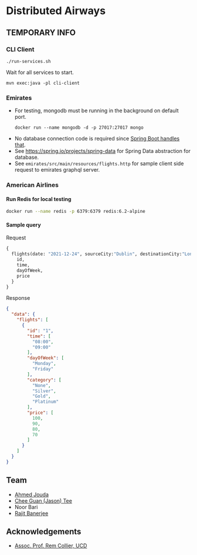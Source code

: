 # Distributed Airways

## TEMPORARY INFO

### CLI Client

```
./run-services.sh
```
 Wait for all services to start.

```
mvn exec:java -pl cli-client
```

### Emirates
- For testing, mongodb must be running in the background on default port.
  ```
  docker run --name mongodb -d -p 27017:27017 mongo
  ```
- No database connection code is required since [Spring Boot handles that](https://www.mongodb.com/compatibility/spring-boot).
- See https://spring.io/projects/spring-data for Spring Data abstraction for database.
- See `emirates/src/main/resources/flights.http` for sample client side request to emirates graphql server.

### American Airlines
#### Run Redis for local testing

```bash
docker run --name redis -p 6379:6379 redis:6.2-alpine 
```

#### Sample query
Request
```graphql
{
  flights(date: "2021-12-24", sourceCity:"Dublin", destinationCity:"London") {
    id,
    time,
    dayOfWeek,
    price
  }
}
```
Response
```json
{
  "data": {
    "flights": [
      {
        "id": "1",
        "time": [
          "08:00",
          "09:00"
        ],
        "dayOfWeek": [
          "Monday",
          "Friday"
        ],
        "category": [
          "None",
          "Silver",
          "Gold",
          "Platinum"
        ],
        "price": [
          100,
          90,
          80,
          70
        ]
      }
    ]
  }
}
```

## Team

- [Ahmed Jouda](https://github.com/AhmedJouda2000) 
- [Chee Guan (Jason) Tee](https://github.com/AmplifiedHuman)
- Noor Bari
- [Rajit Banerjee](https://github.com/rajitbanerjee/)

## Acknowledgements

- [Assoc. Prof. Rem Collier, UCD](https://people.ucd.ie/rem.collier)

